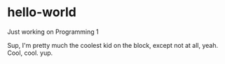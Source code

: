 # hello-world
Just working on Programming 1

Sup, I'm pretty much the coolest kid on the block, except not at all, yeah. Cool, cool. yup.
